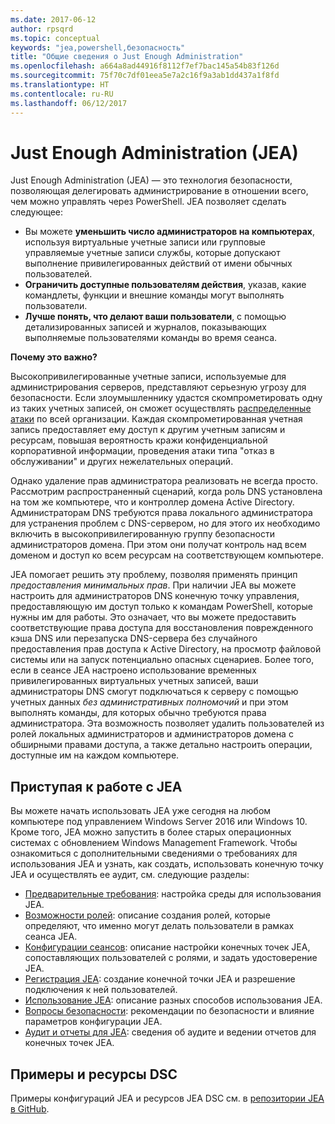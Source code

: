 ```yaml
---
ms.date: 2017-06-12
author: rpsqrd
ms.topic: conceptual
keywords: "jea,powershell,безопасность"
title: "Общие сведения о Just Enough Administration"
ms.openlocfilehash: a664a8ad44916f8112f7ef7bac145a54b83f126d
ms.sourcegitcommit: 75f70c7df01eea5e7a2c16f9a3ab1dd437a1f8fd
ms.translationtype: HT
ms.contentlocale: ru-RU
ms.lasthandoff: 06/12/2017
---
```

<a id="just-enough-administration" class="xliff"></a>
# Just Enough Administration (JEA)

Just Enough Administration (JEA) — это технология безопасности, позволяющая делегировать администрирование в отношении всего, чем можно управлять через PowerShell.
JEA позволяет сделать следующее:

- Вы можете **уменьшить число администраторов на компьютерах**, используя виртуальные учетные записи или групповые управляемые учетные записи службы, которые допускают выполнение привилегированных действий от имени обычных пользователей.
- **Ограничить доступные пользователям действия**, указав, какие командлеты, функции и внешние команды могут выполнять пользователи.
- **Лучше понять, что делают ваши пользователи**, с помощью детализированных записей и журналов, показывающих выполняемые пользователями команды во время сеанса.

**Почему это важно?**

Высокопривилегированные учетные записи, используемые для администрирования серверов, представляют серьезную угрозу для безопасности.
Если злоумышленнику удастся скомпрометировать одну из таких учетных записей, он сможет осуществлять [распределенные атаки](http://aka.ms/pth) по всей организации.
Каждая скомпрометированная учетная запись предоставляет ему доступ к другим учетным записям и ресурсам, повышая вероятность кражи конфиденциальной корпоративной информации, проведения атаки типа "отказ в обслуживании" и других нежелательных операций.

Однако удаление прав администратора реализовать не всегда просто.
Рассмотрим распространенный сценарий, когда роль DNS установлена на том же компьютере, что и контроллер домена Active Directory.
Администраторам DNS требуются права локального администратора для устранения проблем с DNS-сервером, но для этого их необходимо включить в высокопривилегированную группу безопасности администраторов домена.
При этом они получат контроль над всем доменом и доступ ко всем ресурсам на соответствующем компьютере.

JEA помогает решить эту проблему, позволяя применять принцип *предоставления минимальных прав*.
При наличии JEA вы можете настроить для администраторов DNS конечную точку управления, предоставляющую им доступ только к командам PowerShell, которые нужны им для работы.
Это означает, что вы можете предоставить соответствующие права доступа для восстановления поврежденного кэша DNS или перезапуска DNS-сервера без случайного предоставления прав доступа к Active Directory, на просмотр файловой системы или на запуск потенциально опасных сценариев.
Более того, если в сеансе JEA настроено использование временных привилегированных виртуальных учетных записей, ваши администраторы DNS смогут подключаться к серверу с помощью учетных данных *без административных полномочий* и при этом выполнять команды, для которых обычно требуются права администратора.
Эта возможность позволяет удалить пользователей из ролей локальных администраторов и администраторов домена с обширными правами доступа, а также детально настроить операции, доступные им на каждом компьютере.

<a id="get-started-with-jea" class="xliff"></a>
## Приступая к работе с JEA

Вы можете начать использовать JEA уже сегодня на любом компьютере под управлением Windows Server 2016 или Windows 10.
Кроме того, JEA можно запустить в более старых операционных системах с обновлением Windows Management Framework.
Чтобы ознакомиться с дополнительными сведениями о требованиях для использования JEA и узнать, как создать, использовать конечную точку JEA и осуществлять ее аудит, см. следующие разделы:

- [Предварительные требования](prerequisites.md): настройка среды для использования JEA.
- [Возможности ролей](role-capabilities.md): описание создания ролей, которые определяют, что именно могут делать пользователи в рамках сеанса JEA.
- [Конфигурации сеансов](session-configurations.md): описание настройки конечных точек JEA, сопоставляющих пользователей с ролями, и задать удостоверение JEA.
- [Регистрация JEA](register-jea.md): создание конечной точки JEA и разрешение подключения к ней пользователей.
- [Использование JEA](using-jea.md): описание разных способов использования JEA.
- [Вопросы безопасности](security-considerations.md): рекомендации по безопасности и влияние параметров конфигурации JEA.
- [Аудит и отчеты для JEA](audit-and-report.md): сведения об аудите и ведении отчетов для конечных точек JEA.

<a id="samples-and-dsc-resource" class="xliff"></a>
## Примеры и ресурсы DSC

Примеры конфигураций JEA и ресурсов JEA DSC см. в [репозитории JEA в GitHub](https://github.com/PowerShell/JEA).

